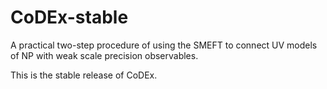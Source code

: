 # CoDEx-stable
A practical two-step procedure of using the SMEFT to connect UV models of NP with weak scale precision observables.

This is the stable release of CoDEx. 
